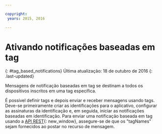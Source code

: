 ```yaml
---

copyright:
 years: 2015, 2016

---
```


# Ativando notificações baseadas em tag
{: #tag_based_notifications}
Última atualização: 18 de outubro de 2016
{: .last-updated}

Mensagens de notificação baseadas em tag se destinam a todos os dispositivos inscritos em uma tag específica. 

É possível
definir tags e depois enviar e receber mensagens usando
  tags. Deve-se
primeiramente criar as identificações para o aplicativo, configurar as assinaturas da identificação
e, em seguida, iniciar as notificações baseadas em identificação. Para enviar uma
notificação baseada em tag usando a
[API
REST](https://mobile.{DomainName}/imfpush/){: new_window}, assegure-se de que os "tagNames" sejam fornecidos ao
postar no recurso de mensagem.
